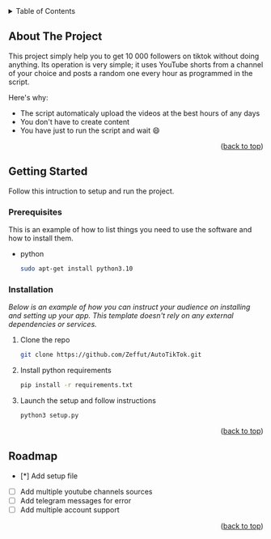 <!-- TABLE OF CONTENTS -->
<details>
  <summary>Table of Contents</summary>
  <ol>
    <li>
      <a href="#about-the-project">About The Project</a>
    </li>
    <li>
      <a href="#getting-started">Getting Started</a>
      <ul>
        <li><a href="#prerequisites">Prerequisites</a></li>
        <li><a href="#installation">Installation</a></li>
      </ul>
    </li>
  </ol>
</details>


<!-- ABOUT THE PROJECT -->
## About The Project

This project simply help you to get 10 000 followers on tiktok without doing anything. Its operation is very simple; it uses YouTube shorts from a channel of your choice and posts a random one every hour as programmed in the script.

Here's why:
* The script automaticaly upload the videos at the best hours of any days
* You don't have to create content
* You have just to run the script and wait :smile:

<p align="right">(<a href="#readme-top">back to top</a>)</p>



<!-- GETTING STARTED -->
## Getting Started

Follow this intruction to setup and run the project.

### Prerequisites

This is an example of how to list things you need to use the software and how to install them.
* python
  ```sh
  sudo apt-get install python3.10
  ```

### Installation

_Below is an example of how you can instruct your audience on installing and setting up your app. This template doesn't rely on any external dependencies or services._

1. Clone the repo
   ```sh
   git clone https://github.com/Zeffut/AutoTikTok.git
   ```
2. Install python requirements
   ```sh
   pip install -r requirements.txt
   ```
3. Launch the setup and follow instructions
   ```sh
   python3 setup.py
   ```

<p align="right">(<a href="#readme-top">back to top</a>)</p>


<!-- ROADMAP -->
## Roadmap

- [*] Add setup file
- [ ] Add multiple youtube channels sources
- [ ] Add telegram messages for error
- [ ] Add multiple account support

<p align="right">(<a href="#readme-top">back to top</a>)</p>
